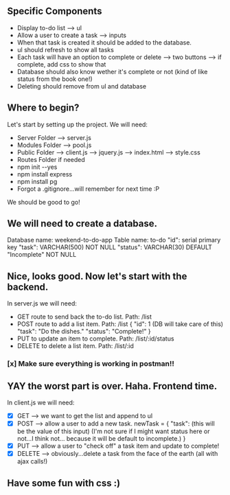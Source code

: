 ## Specific Components
* Display to-do list
    --> ul
* Allow a user to create a task
    --> inputs
* When that task is created it should be added to the database.
* ul should refresh to show all tasks
* Each task will have an option to complete or delete
    --> two buttons
    --> if complete, add css to show that
* Database should also know wether it's complete or not (kind of like status from the book one!)
* Deleting should remove from ul and database

## Where to begin?
Let's start by setting up the project.  We will need:

* Server Folder
    --> server.js
* Modules Folder
    --> pool.js
* Public Folder
    --> client.js
    --> jquery.js
    --> index.html
    --> style.css
* Routes Folder if needed
* npm init --yes
* npm install express
* npm install pg
* Forgot a .gitignore...will remember for next time :P

We should be good to go!

## We will need to create a database.
Database name: weekend-to-do-app
Table name: to-do
"id": serial primary key
"task": VARCHAR(500) NOT NULL
"status": VARCHAR(30) DEFAULT "Incomplete" NOT NULL

## Nice, looks good. Now let's start with the backend.
In server.js we will need:
* GET route to send back the to-do list.  Path: /list
* POST route to add a list item.          Path: /list
    {
        "id":     1 (DB will take care of this)
        "task":   "Do the dishes."
        "status": "Complete!" 
    }
* PUT to update an item to complete.      Path: /list/:id/status
* DELETE to delete a list item.           Path: /list/:id

### [x] Make sure everything is working in postman!!

## YAY the worst part is over.  Haha.  Frontend time.
In client.js we will need:
* [x] GET --> we want to get the list and append to ul
* [x] POST --> allow a user to add a new task.
            newTask = {
                "task": (this will be the value of this input)
                (I'm not sure if I might want status here or not...I think not...
                because it will be default to incomplete.)
            }
* [x] PUT --> allow a user to "check off" a task item and update to complete!
* [x] DELETE --> obviously...delete a task from the face of the earth
(all with ajax calls!)

## Have some fun with css :)

